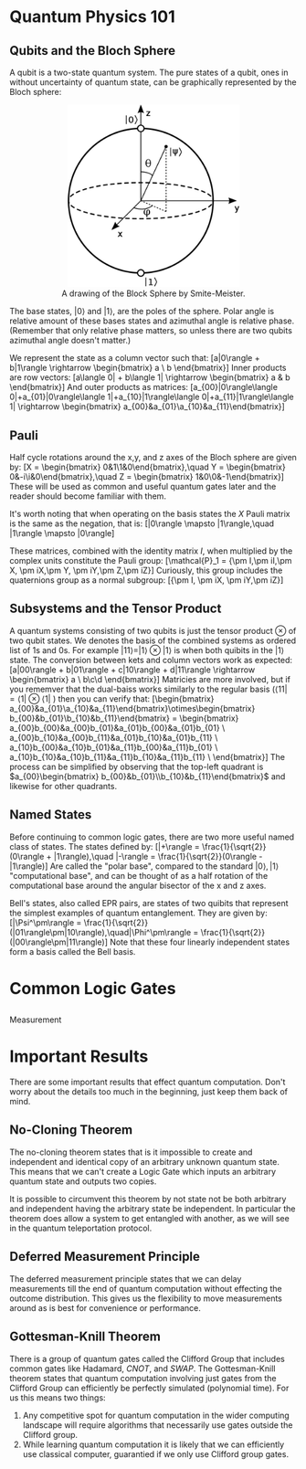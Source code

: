 <!-- Copyright 2023 Kieran W Harvie. All rights reserved. -->

# Quantum Physics 101
## Qubits and the Bloch Sphere
A qubit is a two-state quantum system.
The pure states of a qubit, 
ones in without uncertainty of quantum state,
can be graphically represented by the Bloch sphere:

<p align="center">
	<img src="bloch_sphere.png" alt="A drawing of the Bloch Sphere" width = 300px>
	<br>
	    A drawing of the Block Sphere by Smite-Meister.
	<br>
</p>

The base states, $|0\rangle$ and $|1\rangle$, are the poles of the sphere.
Polar angle is relative amount of these bases states and azimuthal angle is relative phase.
(Remember that only relative phase matters,
so unless there are two qubits azimuthal angle doesn't matter.)

We represent the state as a column vector such that:
\[a|0\rangle + b|1\rangle \rightarrow \begin{bmatrix} a \\ b \end{bmatrix}\]
Inner products are row vectors:
\[a\langle 0| + b\langle 1| \rightarrow \begin{bmatrix} a & b \end{bmatrix}\]
And outer products as matrices:
\[a_{00}|0\rangle\langle 0|+a_{01}|0\rangle\langle 1|+a_{10}|1\rangle\langle 0|+a_{11}|1\rangle\langle 1| \rightarrow \begin{bmatrix} a_{00}&a_{01}\\a_{10}&a_{11}\end{bmatrix}\]

## Pauli 
Half cycle rotations around the x,y, and z axes of the Bloch sphere are given by:
\[X = \begin{bmatrix} 0&1\\1&0\end{bmatrix},\quad Y = \begin{bmatrix} 0&-i\\i&0\end{bmatrix},\quad Z = \begin{bmatrix} 1&0\\0&-1\end{bmatrix}\]
These will be used as common and useful quantum gates later and the reader should become familiar with them.

It's worth noting that when operating on the basis states the $X$ Pauli matrix is the same as the negation,
 that is:
\[|0\rangle \mapsto |1\rangle,\quad |1\rangle \mapsto |0\rangle\]

These matrices, combined with the identity matrix $I$, when multiplied by the complex units constitute the Pauli group:
\[\mathcal{P}_1 = \{\pm I,\pm iI,\pm X, \pm iX,\pm Y, \pm iY,\pm Z,\pm iZ\}\] 
Curiously, this group includes the quaternions group as a normal subgroup:
\[\{\pm I, \pm iX, \pm iY,\pm iZ\}\] 

## Subsystems and the Tensor Product
A quantum systems consisting of two qubits is just the tensor product $\otimes$ of two qubit states.
We denotes the basis of the combined systems as ordered list of $1$s and $0$s.
For example $|11\rangle = |1\rangle\otimes|1\rangle$ is when both quibits in the $|1\rangle$ state.
The conversion between kets and column vectors work as expected:
\[a|00\rangle + b|01\rangle + c|10\rangle + d|11\rangle \rightarrow \begin{bmatrix} a \\ b\\c\\d \end{bmatrix}\]
Matricies are more involved, but if you rememver that the dual-baiss works similarly to the regular basis ($\langle 11| = \langle 1|\otimes \langle 1|$ ) then you can verify that:
\[\begin{bmatrix} a_{00}&a_{01}\\a_{10}&a_{11}\end{bmatrix}\otimes\begin{bmatrix} b_{00}&b_{01}\\b_{10}&b_{11}\end{bmatrix} = 
\begin{bmatrix}
a_{00}b_{00}&a_{00}b_{01}&a_{01}b_{00}&a_{01}b_{01} \\
a_{00}b_{10}&a_{00}b_{11}&a_{01}b_{10}&a_{01}b_{11} \\
a_{10}b_{00}&a_{10}b_{01}&a_{11}b_{00}&a_{11}b_{01} \\
a_{10}b_{10}&a_{10}b_{11}&a_{11}b_{10}&a_{11}b_{11} \\
\end{bmatrix}\]
The process can be simplified by observing that the top-left quadrant is $a_{00}\begin{bmatrix} b_{00}&b_{01}\\b_{10}&b_{11}\end{bmatrix}$ and likewise for other quadrants.

## Named States
Before continuing to common logic gates, there are two more useful named class of states.
The states defined by:
\[|+\rangle = \frac{1}{\sqrt{2}}(0\rangle + |1\rangle),\quad |-\rangle = \frac{1}{\sqrt{2}}(0\rangle - |1\rangle)\]
Are called the "polar base", compared to the standard $|0\rangle,\,|1\rangle$ "computational base", and can be thought of as a half rotation of the computational base around the angular bisector of the x and z axes.

Bell's states, also called EPR pairs, are states of two quibits that represent the simplest examples of quantum entanglement.
They are given by:
\[|\Psi^\pm\rangle = \frac{1}{\sqrt{2}}(|01\rangle\pm|10\rangle),\quad|\Phi^\pm\rangle = \frac{1}{\sqrt{2}}(|00\rangle\pm|11\rangle)\]
Note that these four linearly independent states form a basis called the Bell basis.

# Common Logic Gates

## 
Measurement

# Important Results
There are some important results that effect quantum computation.
Don't worry about the details too much in the beginning,
just keep them back of mind.

## No-Cloning Theorem
The no-cloning theorem states that is it impossible to create and independent and identical copy of an arbitrary unknown quantum state.
This means that we can't create a Logic Gate which inputs an arbitrary quantum state and outputs two copies.

It is possible to circumvent this theorem by not state not be both arbitrary and independent  having the arbitrary state be independent. 
In particular the theorem does allow a system to get entangled with another,
as we will see in the quantum teleportation protocol.

## Deferred Measurement Principle
The deferred measurement principle states that we can delay measurements till the end of quantum computation without effecting the outcome distribution.
This gives us the flexibility to move measurements around as is best for  convenience or performance.

## Gottesman-Knill Theorem
There is a group of quantum gates called the Clifford Group that includes common gates like Hadamard, $CNOT$, and $SWAP$.
The Gottesman-Knill theorem states that quantum computation involving just gates from the Clifford Group can efficiently be perfectly simulated (polynomial time).
For us this means two things:
1. Any competitive spot for quantum computation in the wider computing landscape will require algorithms that necessarily use gates outside the Clifford group.
2. While learning quantum computation it is likely that we can efficiently use classical computer, guarantied if we only use Clifford group gates.
